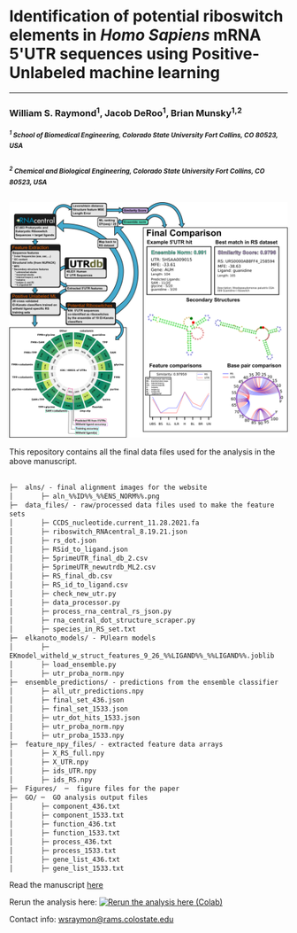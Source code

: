 
# Identification of potential riboswitch elements in *Homo Sapiens* mRNA 5'UTR sequences using Positive-Unlabeled machine learning
  

---

  

### William S. Raymond<sup>1</sup>, Jacob DeRoo<sup>1</sup>, Brian Munsky<sup>1,2</sup>

  

  

#####  <sup><sup>1</sup> School of Biomedical Engineering, Colorado State University Fort Collins, CO 80523, USA</sup>

  

  

#####  <sup><sup>2</sup> Chemical and Biological Engineering, Colorado State University Fort Collins, CO 80523, USA</sup>

  

  

![](./Figures/Abstract.png?raw=true)


This repository contains all the final data files used for the analysis in the above manuscript.

```

├─  alns/ - final alignment images for the website
│		├─ aln_%%ID%%_%%ENS_NORM%%.png
├─  data_files/ - raw/processed data files used to make the feature sets
│		├─ CCDS_nucleotide.current_11.28.2021.fa
│		├─ riboswitch_RNAcentral_8.19.21.json
│		├─ rs_dot.json
│		├─ RSid_to_ligand.json
│		├─ 5primeUTR_final_db_2.csv
│		├─ 5primeUTR_newutrdb_ML2.csv
│		├─ RS_final_db.csv
│		├─ RS_id_to_ligand.csv
│		├─ check_new_utr.py
│		├─ data_processor.py
│		├─ process_rna_central_rs_json.py
│		├─ rna_central_dot_structure_scraper.py
│		├─ species_in_RS_set.txt
├─  elkanoto_models/ - PUlearn models
│		├─ EKmodel_witheld_w_struct_features_9_26_%%LIGAND%%_%%LIGAND%%.joblib
│		├─ load_ensemble.py
│		├─ utr_proba_norm.npy
├─  ensemble_predictions/ - predictions from the ensemble classifier
│		├─ all_utr_predictions.npy
│		├─ final_set_436.json
│		├─ final_set_1533.json
│		├─ utr_dot_hits_1533.json
│		├─ utr_proba_norm.npy
│		├─ utr_proba_1533.npy
├─  feature_npy_files/ - extracted feature data arrays
│		├─ X_RS_full.npy
│		├─ X_UTR.npy
│		├─ ids_UTR.npy
│		├─ ids_RS.npy
├─  Figures/  ─  figure files for the paper
├─  GO/ ─  GO analysis output files 
│		├─ component_436.txt
│		├─ component_1533.txt
│		├─ function_436.txt
│		├─ function_1533.txt
│		├─ process_436.txt
│		├─ process_1533.txt
│		├─ gene_list_436.txt
│		├─ gene_list_1533.txt
```


Read the manuscript [here](./Identification%20of%20potential%20riboswitch%20elements%20in%20Homo%20Sapiens%20mRNA%205'UTR%20sequences%20using%20Positive-Unlabeled%20machine%20learning%20-%20biorxv.pdf)

Rerun the analysis here: [![Rerun the analysis here (Colab)](https://colab.research.google.com/assets/colab-badge.svg)](https://colab.research.google.com/drive/17zmKJh8iHAC2tImNNSyBrwUpU0uYKefx?usp=sharing)

Contact info: wsraymon@rams.colostate.edu
